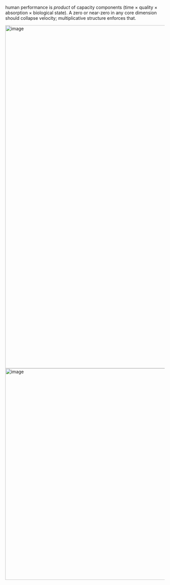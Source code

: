 human performance is _product_ of capacity components (time × quality × absorption × biological state). A zero or near-zero in any core dimension should collapse velocity; multiplicative structure enforces that.

<img width="896" height="1080" alt="image" src="https://github.com/user-attachments/assets/2a35b993-ca04-4904-87da-8e03e659637d" />
<img width="1241" height="666" alt="image" src="https://github.com/user-attachments/assets/ed2bccaa-92f9-4110-b7d8-0e155c5bd0de" />


